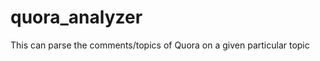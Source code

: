 quora_analyzer
==============

This can parse the comments/topics of Quora on a given particular topic
